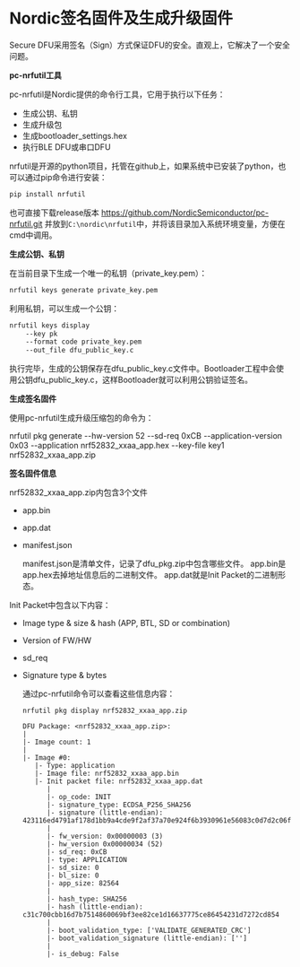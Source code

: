 # Nordic签名固件及生成升级固件

Secure DFU采用签名（Sign）方式保证DFU的安全。直观上，它解决了一个安全问题。

**pc-nrfutil工具**

pc-nrfutil是Nordic提供的命令行工具，它用于执行以下任务：

- 生成公钥、私钥
- 生成升级包
- 生成bootloader_settings.hex
- 执行BLE DFU或串口DFU

nrfutil是开源的python项目，托管在github上，如果系统中已安装了python，也可以通过pip命令进行安装：

```python
pip install nrfutil
```

也可直接下载release版本 https://github.com/NordicSemiconductor/pc-nrfutil.git 并放到`C:\nordic\nrfutil`中，并将该目录加入系统环境变量，方便在cmd中调用。

**生成公钥、私钥**

在当前目录下生成一个唯一的私钥（private_key.pem）：

```bash
nrfutil keys generate private_key.pem
```

利用私钥，可以生成一个公钥：

```bash
nrfutil keys display 
    --key pk 
    --format code private_key.pem 
    --out_file dfu_public_key.c
```

执行完毕，生成的公钥保存在dfu_public_key.c文件中。Bootloader工程中会使用公钥dfu_public_key.c，这样Bootloader就可以利用公钥验证签名。

**生成签名固件**

使用pc-nrfutil生成升级压缩包的命令为：

nrfutil pkg generate --hw-version 52 --sd-req 0xCB --application-version 0x03 --application nrf52832_xxaa_app.hex --key-file key1 nrf52832_xxaa_app.zip

**签名固件信息**

nrf52832_xxaa_app.zip内包含3个文件

- app.bin

- app.dat

- manifest.json

  manifest.json是清单文件，记录了dfu_pkg.zip中包含哪些文件。 app.bin是app.hex去掉地址信息后的二进制文件。 app.dat就是Init Packet的二进制形态。

Init Packet中包含以下内容：

- Image type & size & hash (APP, BTL, SD or combination)

- Version of FW/HW

- sd_req

- Signature type & bytes

  通过pc-nrfutil命令可以查看这些信息内容：

  ```
  nrfutil pkg display nrf52832_xxaa_app.zip
  ```

  ```
  DFU Package: <nrf52832_xxaa_app.zip>:
  |
  |- Image count: 1
  |
  |- Image #0:
     |- Type: application
     |- Image file: nrf52832_xxaa_app.bin
     |- Init packet file: nrf52832_xxaa_app.dat
        |
        |- op_code: INIT
        |- signature_type: ECDSA_P256_SHA256
        |- signature (little-endian): 423116ed4791af178d1bb9a4cde9f2af37a70e924f6b3930961e56083c0d7d2c06f0e8480f8ddde3b5b1feef5b0d085f69035d90b204c364b9f6a07dc4b52f78
        |
        |- fw_version: 0x00000003 (3)
        |- hw_version 0x00000034 (52)
        |- sd_req: 0xCB
        |- type: APPLICATION
        |- sd_size: 0
        |- bl_size: 0
        |- app_size: 82564
        |
        |- hash_type: SHA256
        |- hash (little-endian): c31c700cbb16d7b7514860069bf3ee82ce1d16637775ce86454231d7272cd854
        |
        |- boot_validation_type: ['VALIDATE_GENERATED_CRC']
        |- boot_validation_signature (little-endian): ['']
        |
        |- is_debug: False
  ```